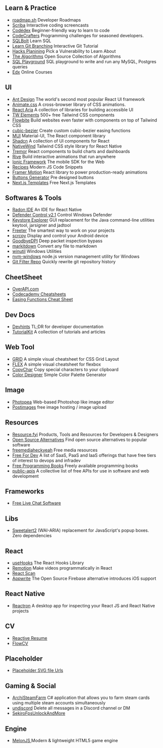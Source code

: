 ## Learn & Practice

- [roadmap.sh](https://roadmap.sh/) Developer Roadmaps
- [Scriba](https://scrimba.com/) Interactive coding screencasts
- [Codédex](https://www.codedex.io/) Beginner-friendly way to learn to code
- [CodeCrafters](https://app.codecrafters.io) Programming challenges for seasoned developers.
- [SQLBolt](https://sqlbolt.com/lesson/) Learn SQL
- [Learn Git Branching](https://learngitbranching.js.org/) Interactive Git Tutorial
- [Hacks Planining](https://www.hacksplaining.com/) Pick a Vulnerability to Learn About
- [The Algorithms](https://the-algorithms.com/) Open Source Collection of Algorithms
- [SQL Playground](https://sqlplayground.app/) SQL playground to write and run any MySQL, Postgres queries
- [Edx](https://home.edx.org/) Online Courses

## UI
- [Ant Design](https://ant.design/) The world's second most popular React UI framework
- [Animate.css](https://animate.style/) A cross-browser library of CSS animations.
- [React Aria](https://react-spectrum.adobe.com/react-aria/index.html) A collection of libraries for building accessible UI
- [TW Elements](https://tw-elements.com/) 500+ free Tailwind CSS components
- [Flowbite](https://flowbite.com/) Build websites even faster with components on top of Tailwind CSS
- [cubic-bezier](https://cubic-bezier.com/) Create custom cubic-bezier easing functions
- [MUI](https://mui.com/) Material-UI, The React component library
- [Shadcn](https://ui.shadcn.com/) A collection of UI components for React
- [NativeWind](https://www.nativewind.dev/) Tailwind CSS style library for React Native
- [Tremor](https://www.tremor.so) React components to build charts and dashboards
- [Rive](https://rive.app/) Build interactive animations that run anywhere
- [Ionic Framework](https://ionicframework.com/) The mobile SDK for the Web
- [Recipes](https://buildui.com/recipes) Modern JS Code Snippets
- [Framer Motion](https://www.framer.com/motion/) React library to power production-ready animations
- [Buttons Generator](https://markodenic.com/tools/buttons-generator/) Pre designed buttons
- [Next.js Templates](https://nextjstemplates.com/templates?type=free) Free Next.js Templates

## Softwares & Tools
- [Radon IDE](https://ide.swmansion.com/) An IDE for React Native
- [Defender Control v2.1](https://www.sordum.org/9480/defender-control-v2-1/) Control Windows Defender
- [Keystore Explorer](https://github.com/kaikramer/keystore-explorer) GUI replacement for the Java command-line utilities keytool, jarsigner and jadtool
- [Freeter](https://github.com/FreeterApp/Freeter) The smartest way to work on your projects
- [scrcpy](https://github.com/Genymobile/scrcpy) Display and control your Android device
- [GoodbyeDPI](https://github.com/ValdikSS/GoodbyeDPI) Deep packet inspection bypass
- [markitdown](https://github.com/microsoft/markitdown) Convert any file to markdown
- [winutil](https://github.com/ChrisTitusTech/winutil) Windows Utilities
- [nvm-windows](https://github.com/coreybutler/nvm-windows) node.js version management utility for Windows
- [Git Filter Repo](https://github.com/newren/git-filter-repo) Quickly rewrite git repository history

## CheetSheet
- [OverAPI.com](https://overapi.com/)
- [Codecademy Cheatsheets](https://www.codecademy.com/resources/cheatsheets/all)
- [Easing Functions Cheat Sheet](https://easings.net/)

## Dev Docs
- [Devhints](https://devhints.io/) TL;DR for developer documentation
- [TutorialKit](https://tutorialkit.dev/) A collection of tutorials and articles

## Web Tool 
- [GRID](https://grid.malven.co/) A simple visual cheatsheet for CSS Grid Layout
- [FLEX](https://flexbox.malven.co/) A simple visual cheatsheet for flexbox
- [CopyChar](https://copychar.cc) Copy special characters to your clipboard
- [Color Designer](https://colordesigner.io/) Simple Color Palette Generator

## Image
- [Photopea](https://github.com/photopea/photopea) Web-based Photoshop like image editor
- [Postimages](https://postimages.org/) free image hosting / image upload

## Resources
- [Resource.fyi](https://resource.fyi/) Products, Tools and Resources for Developers & Designers
- [Open Source Alternatives](https://www.opensourcealternative.to/) Find open source alternatives to popular software
- [freemediaheckyeah](https://fmhy.net/) Free media resources
- [Free For Dev](https://github.com/ripienaar/free-for-dev) A list of SaaS, PaaS and IaaS offerings that have free tiers of interest to devops and infradev
- [Free Programming Books](https://github.com/EbookFoundation/free-programming-books) Freely available programming books   
- [public-apis](https://github.com/public-apis/public-apis) A collective list of free APIs for use in software and web development

## Frameworks
- [Free Live Chat Software](https://www.tawk.to/)

## Libs
- [Sweetalert2](https://github.com/sweetalert2/sweetalert2) (WAI-ARIA) replacement for JavaScript's popup boxes. Zero dependencies

## React
- [useHooks](https://usehooks.com/) The React Hooks Library
- [Remotion](https://www.remotion.dev/) Make videos programmatically in React
- [React Scan]([https://www.tawk.to/](https://github.com/aidenybai/react-scan)) 
- [Appwrite](https://github.com/appwrite/appwrite) The Open Source Firebase alternative introduces iOS support

## React Native
- [Reactron](https://github.com/infinitered/reactotron) A desktop app for inspecting your React JS and React Native projects

## CV
- [Reactive Resume](https://rxresu.me/) 
- [FlowCV](https://app.flowcv.com/)

## Placeholder
- [Placeholder SVG file Urls](https://dev.w3.org/SVG/tools/svgweb/samples/svg-files/)

## Gaming & Social
- [ArchiSteamFarm](https://github.com/JustArchiNET/ArchiSteamFarm) C# application that allows you to farm steam cards using multiple steam accounts simultaneously
- [undiscord](https://github.com/victornpb/undiscord) Delete all messages in a Discord channel or DM
- [SekiroFpsUnlockAndMore](https://github.com/uberhalit/SekiroFpsUnlockAndMore) 

## Engine 
- [MelonJS ](https://github.com/melonjs/melonJS) Modern & lightweight HTML5 game engine